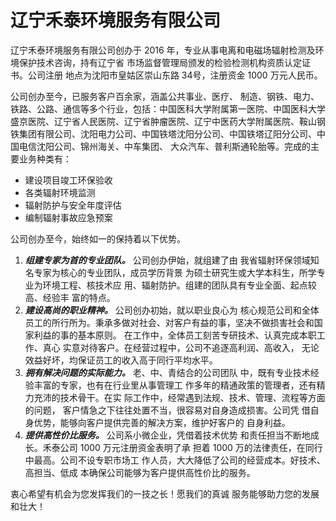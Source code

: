 # 辽宁禾泰环境服务有限公司
辽宁禾泰环境服务有限公司创办于 2016 年，专业从事电离和电磁场辐射检测及环境保护技术咨询，持有辽宁省 市场监督管理局颁发的检验检测机构资质认定证书。公司注册 地点为沈阳市皇姑区崇山东路 34号，注册资金 1000 万元人民币。

公司创办至今，已服务客户百余家，涵盖公共事业、医疗、 制造、钢铁、电力、铁路、公路、通信等多个行业，包括：中国医科大学附属第一医院、中国医科大学盛京医院、辽宁省人民医院、辽宁省肿瘤医院、辽宁中医药大学附属医院、鞍山钢铁集团有限公司、沈阳电力公司、中国铁塔沈阳分公司、中国铁塔辽阳分公司、中国电信沈阳公司、锦州海关、中车集团、 大众汽车、普利斯通轮胎等。完成的主要业务种类有：
* 建设项目竣工环保验收
* 各类辐射环境监测
* 辐射防护与安全年度评估
* 编制辐射事故应急预案

公司创办至今，始终如一的保持着以下优势。
1. ***组建专家为首的专业团队。*** 公司创办伊始，就组建了由 我省辐射环保领域知名专家为核心的专业团队，成员学历背景 为硕士研究生或大学本科生，所学专业为环境工程、核技术应 用、辐射防护。组建的团队具有专业全面、起点较高、经验丰 富的特点。
2. ***建设高尚的职业精神。*** 公司创办初始，就以职业良心为 核心规范公司和全体员工的所行所为。秉承多做对社会、对客户有益的事，坚决不做损害社会和国家利益的事的基本原则。 在工作中，全体员工刻苦专研技术、认真完成本职工作、真心 实意对待客户。在经营过程中，公司不追逐高利润、高收入， 无论效益好坏，均保证员工的收入高于同行平均水平。
3. ***拥有解决问题的实际能力。*** 老、中、青结合的公司团队 中，既有专业技术经验丰富的专家，也有在行业里从事管理工 作多年的精通政策的管理者，还有精力充沛的技术骨干。在实 际工作中，经常遇到法规、技术、管理、流程等方面的问题， 客户情急之下往往处置不当，很容易对自身造成损害。公司凭 借自身优势，能够向客户提供完善的解决方案，维护好客户的 自身利益。
4. ***提供高性价比服务。*** 公司系小微企业，凭借着技术优势 和责任担当不断地成长。禾泰公司 1000 万元注册资金表明了承 担着 1000 万的法律责任，在同行中最高。公司不设专职市场工 作人员，大大降低了公司的经营成本。好技术、高担当、低成 本确保公司能够为客户提供高性价比的服务。

衷心希望有机会为您发挥我们的一技之长！愿我们的真诚 服务能够助力您的发展和壮大！

